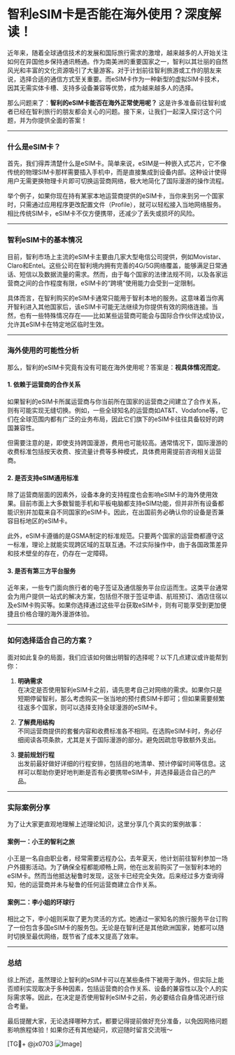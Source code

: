# 智利eSIM卡是否能在海外使用？深度解读！

近年来，随着全球通信技术的发展和国际旅行需求的激增，越来越多的人开始关注如何在异国他乡保持通讯畅通。作为南美洲的重要国家之一，智利以其壮丽的自然风光和丰富的文化资源吸引了大量游客。对于计划前往智利旅游或工作的朋友来说，选择合适的通信方式至关重要。而eSIM卡作为一种新型的虚拟SIM卡技术，因其无需实体卡槽、支持多设备兼容等优势，成为越来越多人的选择。

那么问题来了：**智利的eSIM卡能否在海外正常使用呢？** 这是许多准备前往智利或者已经在智利旅行的朋友都会关心的问题。接下来，让我们一起深入探讨这个问题，并为你提供全面的答案！

---

### 什么是eSIM卡？

首先，我们得弄清楚什么是eSIM卡。简单来说，eSIM是一种嵌入式芯片，它不像传统的物理SIM卡那样需要插入手机中，而是直接集成到设备内部。这种设计使得用户无需更换物理卡片即可切换运营商网络，极大地简化了国际漫游的操作流程。

举个例子，如果你现在持有某家本地运营商提供的eSIM卡，当你来到另一个国家时，只需通过应用程序更改配置文件（Profile），就可以轻松接入当地网络服务。相比传统SIM卡，eSIM卡不仅方便携带，还减少了丢失或损坏的风险。

---

### 智利eSIM卡的基本情况

目前，智利市场上主流的eSIM卡主要由几家大型电信公司提供，例如Movistar、Claro和Entel。这些公司在智利境内拥有完善的4G/5G网络覆盖，能够满足日常通话、短信以及数据流量的需求。然而，由于每个国家的法律法规不同，以及各家运营商之间的合作程度有限，eSIM卡的“跨境”使用能力会受到一定限制。

具体而言，在智利购买的eSIM卡通常只能用于智利本地的服务。这意味着当你离开智利进入其他国家后，该eSIM卡可能无法继续为你提供有效的网络连接。当然，也有一些特殊情况存在——比如某些运营商可能会与国际合作伙伴达成协议，允许其eSIM卡在特定地区临时生效。

---

### 海外使用的可能性分析

那么，智利的eSIM卡究竟有没有可能在海外使用呢？答案是：**视具体情况而定**。

#### 1. **依赖于运营商的合作关系**
如果智利的eSIM卡所属运营商与你当前所在国家的运营商之间建立了合作关系，则有可能实现无缝切换。例如，一些全球知名的运营商如AT&T、Vodafone等，它们在全球范围内都有广泛的业务布局，因此它们旗下的eSIM卡往往具备较好的跨国兼容性。

但需要注意的是，即使支持跨国漫游，费用也可能较高。通常情况下，国际漫游的收费标准包括按天收费、按流量计费等多种模式，具体费用需提前咨询相关运营商。

#### 2. **是否支持eSIM通用标准**
除了运营商层面的因素外，设备本身的支持程度也会影响eSIM卡的海外使用效果。目前市面上大多数智能手机和平板电脑都支持eSIM功能，但并非所有设备都能识别并加载来自不同国家的eSIM卡。因此，在出国前务必确认你的设备是否兼容目标地区的eSIM卡。

此外，eSIM卡遵循的是GSMA制定的标准规范。只要两个国家的运营商都遵守这一标准，理论上就能实现跨区域的互联互通。不过实际操作中，由于各国政策差异和技术壁垒的存在，仍存在一定障碍。

#### 3. **是否有第三方平台服务**
近年来，一些专门面向旅行者的电子签证及通信服务平台应运而生。这类平台通常会为用户提供一站式的解决方案，包括但不限于签证申请、航班预订、酒店住宿以及eSIM卡购买等。如果你选择通过这些平台获取eSIM卡，则有可能享受到更加便捷且价格合理的海外漫游体验。

---

### 如何选择适合自己的方案？

面对如此复杂的局面，我们应该如何做出明智的选择呢？以下几点建议或许能帮到你：

1. **明确需求**  
   在决定是否使用智利eSIM卡之前，请先思考自己对网络的需求。如果你只是短期停留智利，那么考虑购买一张当地的预付费SIM卡即可；但如果需要频繁往返多个国家，则可以选择支持全球漫游的eSIM卡。

2. **了解费用结构**  
   不同运营商提供的套餐内容和收费标准各不相同。在选购eSIM卡时，务必仔细阅读各项条款，尤其是关于国际漫游的部分。避免因疏忽导致额外支出。

3. **提前规划行程**  
   出发前最好做好详细的行程安排，包括目的地清单、预计停留时间等信息。这样可以帮助你更好地判断是否有必要携带eSIM卡，并选择最适合自己的产品。

---

### 实际案例分享

为了让大家更直观地理解上述理论知识，这里分享几个真实的案例故事：

#### 案例一：小王的智利之旅
小王是一名自由职业者，经常需要远程办公。去年夏天，他计划前往智利参加一场户外摄影活动。为了确保全程都能顺畅上网，他在出发前购买了一张智利本地的eSIM卡。然而当他抵达秘鲁时发现，这张卡已经完全失效。后来经过多方查询得知，他的运营商并未与秘鲁的任何运营商建立合作关系。

#### 案例二：李小姐的环球行
相比之下，李小姐则采取了更为灵活的方式。她通过一家知名的旅行服务平台订购了一份包含多国eSIM卡的服务包。无论是在智利还是其他欧洲国家，她都可以随时切换至最优网络，既节省了成本又提高了效率。

---

### 总结

综上所述，虽然理论上智利的eSIM卡可以在某些条件下被用于海外，但实际上能否顺利实现取决于多种因素，包括运营商的合作关系、设备的兼容性以及个人的实际需求等。因此，在决定是否使用智利eSIM卡之前，务必要结合自身情况进行综合考量。

最后提醒大家，无论选择哪种方式，都要记得提前做好充分准备，以免因网络问题影响旅程体验！如果你还有其他疑问，欢迎随时留言交流哦～

[TG💪+ @jx0703 ![Image](https://github.com/user-attachments/assets/dbca1d08-cadb-493c-b0ec-ad6f7a83f270)]